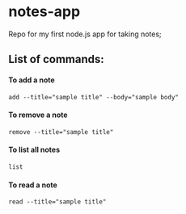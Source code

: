 # notes-app

Repo for my first node.js app for taking notes;

## List of commands:

#### To add a note
```add --title="sample title" --body="sample body"``` <br/>

#### To remove a note
```remove --title="sample title"``` <br/>

#### To list all notes
```list``` <br/>

#### To read a note
```read --title="sample title"``` <br/>
